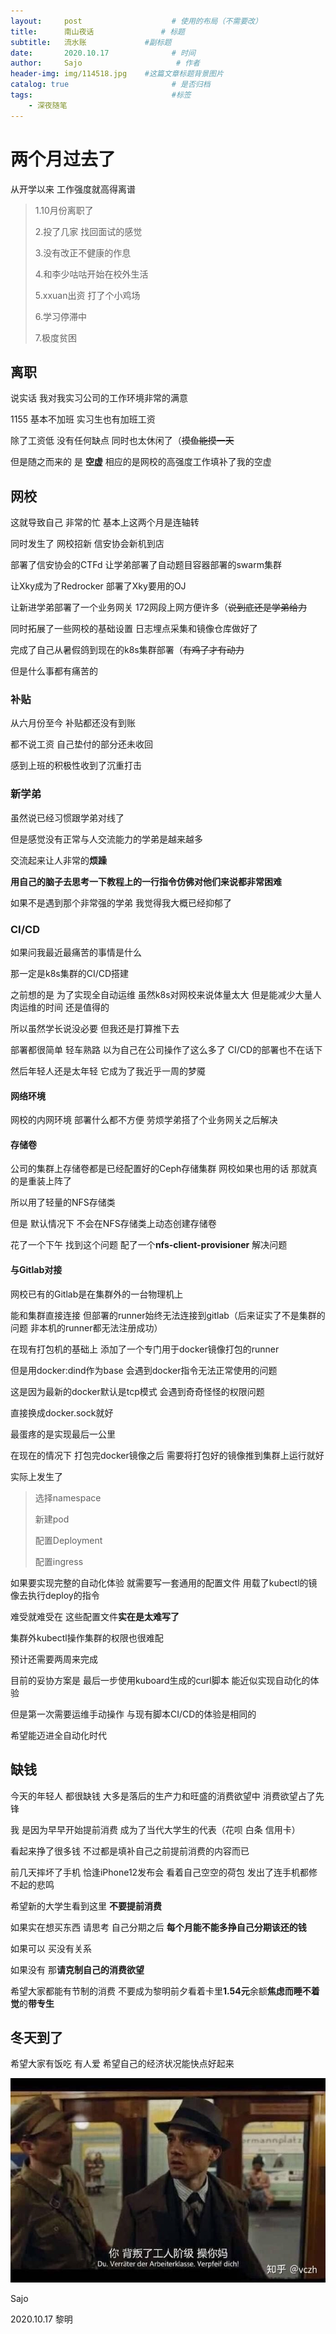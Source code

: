 ```yaml
---
layout:     post                    # 使用的布局（不需要改）
title:      南山夜话               # 标题 
subtitle:   流水账             #副标题
date:       2020.10.17              # 时间
author:     Sajo                     # 作者
header-img: img/114518.jpg    #这篇文章标题背景图片
catalog: true                       # 是否归档
tags:                               #标签
    - 深夜随笔
---
```


# 两个月过去了

从开学以来 工作强度就高得离谱

> 1.10月份离职了
>
> 2.投了几家 找回面试的感觉
>
> 3.没有改正不健康的作息
>
> 4.和李少咕咕开始在校外生活
>
> 5.xxuan出资 打了个小鸡场
>
> 6.学习停滞中
>
> 7.极度贫困

## 离职

说实话 我对我实习公司的工作环境非常的满意

1155 基本不加班 实习生也有加班工资

除了工资低 没有任何缺点 同时也太休闲了（~~摸鱼能摸一天~~

但是随之而来的 是 **空虚**  相应的是网校的高强度工作填补了我的空虚

## 网校

这就导致自己 非常的忙 基本上这两个月是连轴转

同时发生了 网校招新 信安协会新机到店 

部署了信安协会的CTFd 让学弟部署了自动题目容器部署的swarm集群

让Xky成为了Redrocker 部署了Xky要用的OJ

让新进学弟部署了一个业务网关 172网段上网方便许多（~~说到底还是学弟给力~~

同时拓展了一些网校的基础设置 日志埋点采集和镜像仓库做好了

完成了自己从暑假鸽到现在的k8s集群部署（~~有鸡了才有动力~~

但是什么事都有痛苦的

### 补贴

从六月份至今 补贴都还没有到账 

都不说工资 自己垫付的部分还未收回 

感到上班的积极性收到了沉重打击

### 新学弟

虽然说已经习惯跟学弟对线了 

但是感觉没有正常与人交流能力的学弟是越来越多 

交流起来让人非常的**烦躁**

**用自己的脑子去思考一下教程上的一行指令仿佛对他们来说都非常困难**

如果不是遇到那个非常强的学弟 我觉得我大概已经抑郁了

### CI/CD

如果问我最近最痛苦的事情是什么

那一定是k8s集群的CI/CD搭建

之前想的是 为了实现全自动运维 虽然k8s对网校来说体量太大 但是能减少大量人肉运维的时间 还是值得的

所以虽然学长说没必要 但我还是打算推下去

部署都很简单 轻车熟路 以为自己在公司操作了这么多了 CI/CD的部署也不在话下

然后年轻人还是太年轻 它成为了我近乎一周的梦魇

#### 网络环境

网校的内网环境 部署什么都不方便 劳烦学弟搭了个业务网关之后解决

#### 存储卷

公司的集群上存储卷都是已经配置好的Ceph存储集群 网校如果也用的话 那就真的是重装上阵了

所以用了轻量的NFS存储类

但是 默认情况下 不会在NFS存储类上动态创建存储卷

花了一个下午 找到这个问题 配了一个**nfs-client-provisioner** 解决问题

#### 与Gitlab对接

网校已有的Gitlab是在集群外的一台物理机上

能和集群直接连接 但部署的runner始终无法连接到gitlab（后来证实了不是集群的问题 非本机的runner都无法注册成功）

在现有打包机的基础上 添加了一个专门用于docker镜像打包的runner

但是用docker:dind作为base 会遇到docker指令无法正常使用的问题

这是因为最新的docker默认是tcp模式 会遇到奇奇怪怪的权限问题

直接换成docker.sock就好

最蛋疼的是实现最后一公里

在现在的情况下 打包完docker镜像之后 需要将打包好的镜像推到集群上运行就好

实际上发生了

> 选择namespace
>
> 新建pod
>
> 配置Deployment
>
> 配置ingress

如果要实现完整的自动化体验 就需要写一套通用的配置文件 用载了kubectl的镜像去执行deploy的指令

难受就难受在 这些配置文件**实在是太难写了**

集群外kubectl操作集群的权限也很难配

预计还需要两周来完成

目前的妥协方案是 最后一步使用kuboard生成的curl脚本 能近似实现自动化的体验

但是第一次需要运维手动操作 与现有脚本CI/CD的体验是相同的

希望能迈进全自动化时代

##  缺钱

今天的年轻人 都很缺钱 大多是落后的生产力和旺盛的消费欲望中 消费欲望占了先锋

我 是因为早早开始提前消费 成为了当代大学生的代表（花呗 白条 信用卡）

看起来挣了很多钱 不过都是填补自己之前提前消费的内容而已

前几天摔坏了手机 恰逢iPhone12发布会 看着自己空空的荷包 发出了连手机都修不起的悲鸣

希望新的大学生看到这里 **不要提前消费**

如果实在想买东西 请思考 自己分期之后 **每个月能不能多挣自己分期该还的钱**

如果可以 买没有关系

如果没有 那**请克制自己的消费欲望**

希望大家都能有节制的消费 不要成为黎明前夕看着卡里**1.54元**余额**焦虑而睡不着觉**的**带专生**

## 冬天到了

希望大家有饭吃 有人爱 希望自己的经济状况能快点好起来

![工人阶级](https://raw.githubusercontent.com/Sajotim/pic/master/%E5%B7%A5%E4%BA%BA%E9%98%B6%E7%BA%A7.jpg)

Sajo

2020.10.17 黎明

